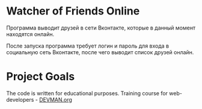 # Watcher of Friends Online

Программа выводит друзей в сети Вконтакте, которые в данный момент находятся онлайн.

После запуска программа требует логин и пароль для входа в социальную сеть Вконтакте, после чего выводит список друзей онлайн.

# Project Goals

The code is written for educational purposes. Training course for web-developers - [DEVMAN.org](https://devman.org)

